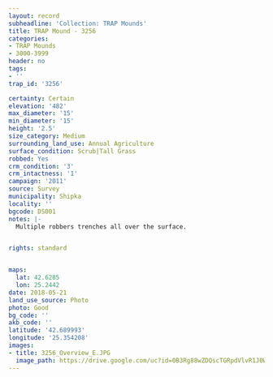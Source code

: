 ```yaml
---
layout: record
subheadline: 'Collection: TRAP Mounds'
title: TRAP Mound - 3256
categories:
- TRAP Mounds
- 3000-3999
header: no
tags:
- ''
trap_id: '3256'

certainty: Certain
elevation: '482'
max_diameter: '15'
min_diameter: '15'
height: '2.5'
size_category: Medium
surrounding_land_use: Annual Agriculture
surface_condition: Scrub|Tall Grass
robbed: Yes
crm_condition: '3'
crm_intactness: '1'
campaign: '2011'
source: Survey
municipality: Shipka
locality: ''
bgcode: DS001
notes: |-
  Multiple robbers trenches all over the surface.


rights: standard


maps:
  lat: 42.6285
  lon: 25.2442
date: 2018-05-21
land_use_source: Photo
photo: Good
bg_code: ''
akb_code: ''
latitude: '42.689993'
longitude: '25.354208'
images:
- title: 3256_Overview_E.JPG
  image_path: https://drive.google.com/uc?id=0B3Rg88wZDQscTGRpdVlvR1J0WkU
---
```

